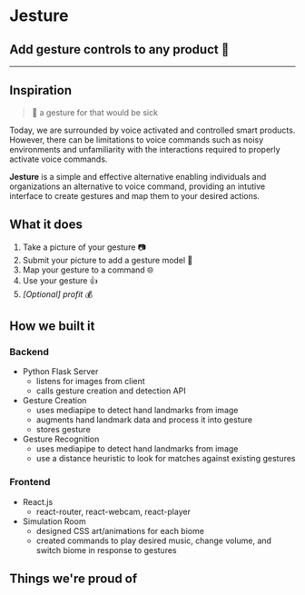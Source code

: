 # Jesture

## Add gesture controls to any product :wave:
***
## Inspiration

> :eyes: a gesture for that would be sick

Today, we are surrounded by voice activated and controlled smart products. However, there can be limitations to voice commands such as noisy environments and unfamiliarity with the interactions required to properly activate voice commands. 

**Jesture** is a simple and effective alternative enabling individuals and organizations an alternative to voice command, providing an intutive interface to create gestures and map them to your desired actions.

## What it does
1. Take a picture of your gesture :camera:
2. Submit your picture to add a gesture model :brain:
3. Map your gesture to a command :globe_with_meridians:
4. Use your gesture :thumbsup:
5. *[Optional] profit* :moneybag:

## How we built it
### Backend
- Python Flask Server
    - listens for images from client
    - calls gesture creation and detection API
- Gesture Creation
    - uses mediapipe to detect hand landmarks from image
    - augments hand landmark data and process it into gesture
    - stores gesture
- Gesture Recognition
    - uses mediapipe to detect hand landmarks from image
    - use a distance heuristic to look for matches against existing gestures

### Frontend
- React.js
    - react-router, react-webcam, react-player
- Simulation Room
    - designed CSS art/animations for each biome
    - created commands to play desired music, change volume, and switch biome in response to gestures

## Things we're proud of


